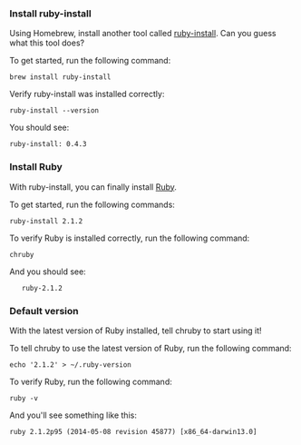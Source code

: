 ### Install ruby-install

Using Homebrew, install another tool called [ruby-install](https://github.com/postmodern/ruby-install). Can you guess what this tool does?

To get started, run the following command:

```
brew install ruby-install
```

Verify ruby-install was installed correctly:

```
ruby-install --version
```

You should see:

```
ruby-install: 0.4.3
```


### Install Ruby

With ruby-install, you can finally install [Ruby](https://www.ruby-lang.org/).

To get started, run the following commands:

```
ruby-install 2.1.2
```

To verify Ruby is installed correctly, run the following command:

```
chruby
```

And you should see:

```
   ruby-2.1.2
```


### Default version

With the latest version of Ruby installed, tell chruby to start using it!

To tell chruby to use the latest version of Ruby, run the following command:

```
echo '2.1.2' > ~/.ruby-version
```

To verify Ruby, run the following command:

```
ruby -v
```

And you'll see something like this:

```
ruby 2.1.2p95 (2014-05-08 revision 45877) [x86_64-darwin13.0]
```
